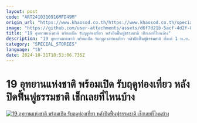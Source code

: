 ```yaml
---
layout: post
code: "ART2410310916MFD49M"
origin_url: "https://www.khaosod.co.th/https://www.khaosod.co.th/special-stories/news_9484434"
image: "https://github.com/user-attachments/assets/d6f7d21b-5acf-4d2f-8968-1b13d05dfa71"
title: "19 อุทยานแห่งชาติ พร้อมเปิด รับฤดูท่องเที่ยว หลังปิดฟื้นฟูธรรมชาติ เช็กเลยที่ไหนบ้าง"
description: "19 อุทยานแห่งชาติ พร้อมเปิด รับฤดูกาลท่องเที่ยว หลังปิดฟื้นฟูธรรมชาติ ตั้งแต่ 1 พ.ย. เช็กเลยที่ไหนบ้าง กรมอุทยานฯ เตรียมพร้อมสิ่งอำนวยความสะดวก"
category: "SPECIAL_STORIES"
language: "th"
date: 2024-10-31T10:53:06.735Z
---
```


# 19 อุทยานแห่งชาติ พร้อมเปิด รับฤดูท่องเที่ยว หลังปิดฟื้นฟูธรรมชาติ เช็กเลยที่ไหนบ้าง

[![19 อุทยานแห่งชาติ พร้อมเปิด รับฤดูท่องเที่ยว หลังปิดฟื้นฟูธรรมชาติ เช็กเลยที่ไหนบ้าง](https://www.khaosod.co.th/wpapp/uploads/2024/10/national-park-1.jpg "19 อุทยานแห่งชาติ พร้อมเปิด รับฤดูท่องเที่ยว หลังปิดฟื้นฟูธรรมชาติ เช็กเลยที่ไหนบ้าง")](https://www.khaosod.co.th/wpapp/uploads/2024/10/national-park-1.jpg)